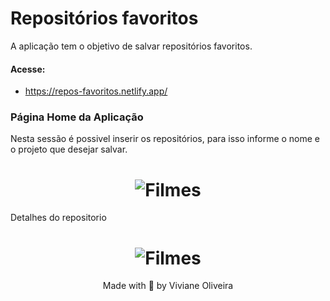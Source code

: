 # Repositórios favoritos

A aplicação tem o objetivo de salvar repositórios favoritos.

#### Acesse:
- https://repos-favoritos.netlify.app/

### Página Home da Aplicação

<p>Nesta sessão é possivel inserir os repositórios, para isso informe o nome e o projeto que desejar salvar.</p>
<h1 align="center">
    <img alt="Filmes" title="Filmes" src=".github/home.jpg" />
</h1>

<p>Detalhes do repositorio </p>
<h1 align="center">
    <img alt="Filmes" title="Filmes" src=".github/repositorio.jpg" />
</h1>

<p align="center">Made with 💜 by Viviane Oliveira</p>
